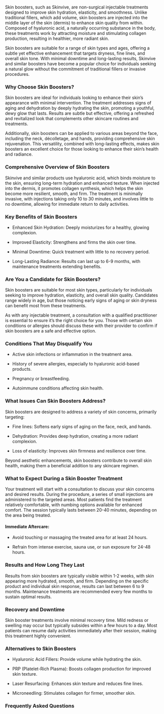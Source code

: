 <p class="services-details-two__text-1">
    Skin boosters, such as Skinvive, are non-surgical injectable treatments designed to improve skin hydration, elasticity, and smoothness. Unlike traditional fillers, which add volume, skin boosters are injected into the middle layer of the skin (dermis) to enhance skin quality from within. Composed of hyaluronic acid, a naturally occurring substance in the body, these treatments work by attracting moisture and stimulating collagen production, resulting in healthier, more radiant skin.
</p>

<p class="services-details-two__text-2">
    Skin boosters are suitable for a range of skin types and ages, offering a subtle yet effective enhancement that targets dryness, fine lines, and overall skin tone. With minimal downtime and long-lasting results, Skinvive and similar boosters have become a popular choice for individuals seeking a natural glow without the commitment of traditional fillers or invasive procedures.
</p>

<h3 class="services-details-two__title-2">
    Why Choose Skin Boosters?
</h3>

<p class="services-details-two__text-2">
    Skin boosters are ideal for individuals looking to enhance their skin’s appearance with minimal intervention. The treatment addresses signs of aging and dehydration by deeply hydrating the skin, promoting a youthful, dewy glow that lasts. Results are subtle but effective, offering a refreshed and revitalized look that complements other skincare routines and treatments.
</p>

<p class="services-details-two__text-2">
    Additionally, skin boosters can be applied to various areas beyond the face, including the neck, décolletage, and hands, providing comprehensive skin rejuvenation. This versatility, combined with long-lasting effects, makes skin boosters an excellent choice for those looking to enhance their skin’s health and radiance.
</p>

<h3 class="services-details-two__title-2">
    Comprehensive Overview of Skin Boosters
</h3>

<p class="services-details-two__text-2">
    Skinvive and similar products use hyaluronic acid, which binds moisture to the skin, ensuring long-term hydration and enhanced texture. When injected into the dermis, it promotes collagen synthesis, which helps the skin become more resilient, smooth, and firm. The treatment is minimally invasive, with injections taking only 10 to 30 minutes, and involves little to no downtime, allowing for immediate return to daily activities.
</p>

<h3 class="services-details-two__title-2">
    Key Benefits of Skin Boosters
</h3>

<ul class="services-details-two__points list-unstyled list-service">
    <li>
        <div class="icon">
            <span class="fa fa-check"></span>
        </div>
        <div class="text">
            <p>Enhanced Skin Hydration: Deeply moisturizes for a healthy, glowing complexion.</p>
        </div>
    </li>
    <li>
        <div class="icon">
            <span class="fa fa-check"></span>
        </div>
        <div class="text">
            <p>Improved Elasticity: Strengthens and firms the skin over time.</p>
        </div>
    </li>
    <li>
        <div class="icon">
            <span class="fa fa-check"></span>
        </div>
        <div class="text">
            <p>Minimal Downtime: Quick treatment with little to no recovery period.</p>
        </div>
    </li>
    <li>
        <div class="icon">
            <span class="fa fa-check"></span>
        </div>
        <div class="text">
            <p>Long-Lasting Radiance: Results can last up to 6-9 months, with maintenance treatments extending benefits.</p>
        </div>
    </li>
</ul>

<h3 class="services-details-two__title-2">
    Are You a Candidate for Skin Boosters?
</h3>

<p class="services-details-two__text-2">
    Skin boosters are suitable for most skin types, particularly for individuals seeking to improve hydration, elasticity, and overall skin quality. Candidates range widely in age, but those noticing early signs of aging or skin dryness can benefit most from these treatments.
</p>

<p class="services-details-two__text-2">
    As with any injectable treatment, a consultation with a qualified practitioner is essential to ensure it’s the right choice for you. Those with certain skin conditions or allergies should discuss these with their provider to confirm if skin boosters are a safe and effective option.
</p>

<h3 class="services-details-two__title-2">
    Conditions That May Disqualify You
</h3>

<ul class="services-details-two__points list-unstyled list-service">
    <li>
        <div class="icon">
            <span class="fa fa-check"></span>
        </div>
        <div class="text">
            <p>Active skin infections or inflammation in the treatment area.</p>
        </div>
    </li>
    <li>
        <div class="icon">
            <span class="fa fa-check"></span>
        </div>
        <div class="text">
            <p>History of severe allergies, especially to hyaluronic acid-based products.</p>
        </div>
    </li>
    <li>
        <div class="icon">
            <span class="fa fa-check"></span>
        </div>
        <div class="text">
            <p>Pregnancy or breastfeeding.</p>
        </div>
    </li>
    <li>
        <div class="icon">
            <span class="fa fa-check"></span>
        </div>
        <div class="text">
            <p>Autoimmune conditions affecting skin health.</p>
        </div>
    </li>
</ul>

<h3 class="services-details-two__title-2">
    What Issues Can Skin Boosters Address?
</h3>

<p class="services-details-two__text-2">
    Skin boosters are designed to address a variety of skin concerns, primarily targeting:
</p>

<ul class="services-details-two__points list-unstyled list-service">
    <li>
        <div class="icon">
            <span class="fa fa-check"></span>
        </div>
        <div class="text">
            <p>Fine lines: Softens early signs of aging on the face, neck, and hands.</p>
        </div>
    </li>
    <li>
        <div class="icon">
            <span class="fa fa-check"></span>
        </div>
        <div class="text">
            <p>Dehydration: Provides deep hydration, creating a more radiant complexion.</p>
        </div>
    </li>
    <li>
        <div class="icon">
            <span class="fa fa-check"></span>
        </div>
        <div class="text">
            <p>Loss of elasticity: Improves skin firmness and resilience over time.</p>
        </div>
    </li>
</ul>

<p class="services-details-two__text-2">
    Beyond aesthetic enhancements, skin boosters contribute to overall skin health, making them a beneficial addition to any skincare regimen.
</p>

<h3 class="services-details-two__title-2">
    What to Expect During a Skin Booster Treatment
</h3>

<p class="services-details-two__text-2">
    Your treatment will start with a consultation to discuss your skin concerns and desired results. During the procedure, a series of small injections are administered to the targeted areas. Most patients find the treatment relatively comfortable, with numbing options available for enhanced comfort. The session typically lasts between 20-40 minutes, depending on the area being treated.
</p>

<h4 class="services-details-two__title-2">
    Immediate Aftercare:
</h4>

<ul class="services-details-two__points list-unstyled list-service">
    <li>
        <div class="icon">
            <span class="fa fa-check"></span>
        </div>
        <div class="text">
            <p>Avoid touching or massaging the treated area for at least 24 hours.</p>
        </div>
    </li>
    <li>
        <div class="icon">
            <span class="fa fa-check"></span>
        </div>
        <div class="text">
            <p>Refrain from intense exercise, sauna use, or sun exposure for 24-48 hours.</p>
        </div>
    </li>
</ul>

<h3 class="services-details-two__title-2">
    Results and How Long They Last
</h3>

<p class="services-details-two__text-2">
    Results from skin boosters are typically visible within 1-2 weeks, with skin appearing more hydrated, smooth, and firm. Depending on the specific product and individual skin response, results can last between 6 to 9 months. Maintenance treatments are recommended every few months to sustain optimal results.
</p>

<h3 class="services-details-two__title-2">
    Recovery and Downtime
</h3>

<p class="services-details-two__text-2">
    Skin booster treatments involve minimal recovery time. Mild redness or swelling may occur but typically subsides within a few hours to a day. Most patients can resume daily activities immediately after their session, making this treatment highly convenient.
</p>

<h3 class="services-details-two__title-2">
    Alternatives to Skin Boosters
</h3>

<ul class="services-details-two__points list-unstyled list-service">
    <li>
        <div class="icon">
            <span class="fa fa-check"></span>
        </div>
        <div class="text">
            <p>Hyaluronic Acid Fillers: Provide volume while hydrating the skin.</p>
        </div>
    </li>
    <li>
        <div class="icon">
            <span class="fa fa-check"></span>
        </div>
        <div class="text">
            <p>PRP (Platelet-Rich Plasma): Boosts collagen production for improved skin texture.</p>
        </div>
    </li>
    <li>
        <div class="icon">
            <span class="fa fa-check"></span>
        </div>
        <div class="text">
            <p>Laser Resurfacing: Enhances skin texture and reduces fine lines.</p>
        </div>
    </li>
    <li>
        <div class="icon">
            <span class="fa fa-check"></span>
        </div>
        <div class="text">
            <p>Microneedling: Stimulates collagen for firmer, smoother skin.</p>
        </div>
    </li>
</ul>

<h3 class="services-details-two__title-2">
    Frequently Asked Questions
</h3>
